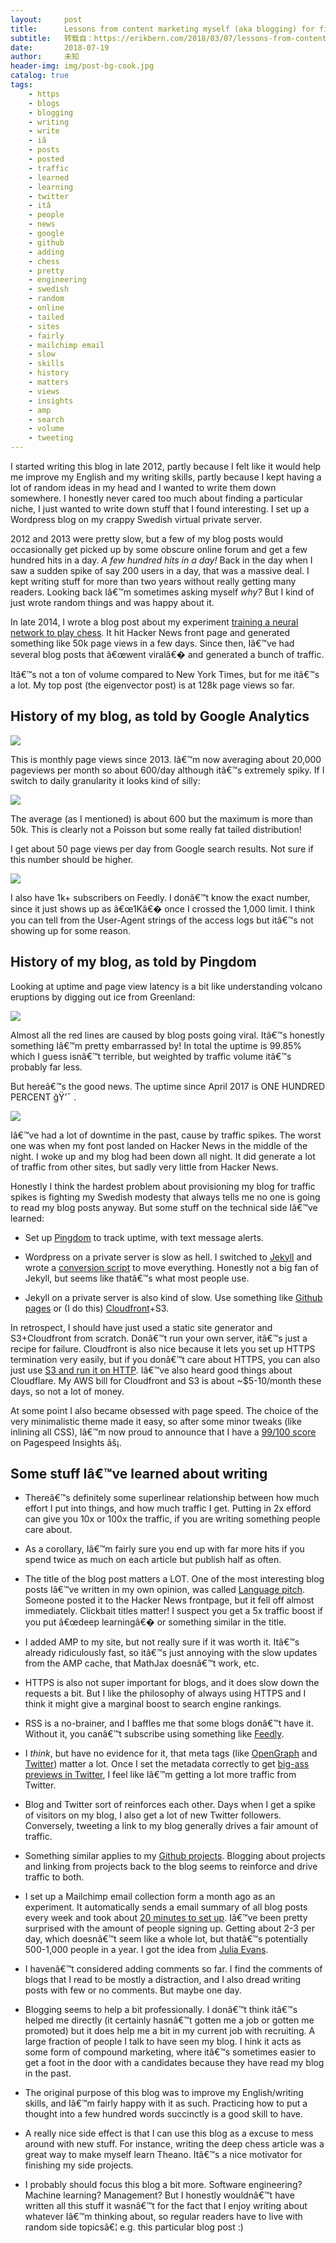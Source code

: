 ```yaml
---
layout:     post
title:      Lessons from content marketing myself (aka blogging) for five years
subtitle:   转载自：https://erikbern.com/2018/03/07/lessons-from-content-marketing-myself-aka-blogging-for-five-years.html
date:       2018-07-19
author:     未知
header-img: img/post-bg-cook.jpg
catalog: true
tags:
    - https
    - blogs
    - blogging
    - writing
    - write
    - iâ
    - posts
    - posted
    - traffic
    - learned
    - learning
    - twitter
    - itâ
    - people
    - news
    - google
    - github
    - adding
    - chess
    - pretty
    - engineering
    - swedish
    - random
    - online
    - tailed
    - sites
    - fairly
    - mailchimp email
    - slow
    - skills
    - history
    - matters
    - views
    - insights
    - amp
    - search
    - volume
    - tweeting
---
```


I started writing this blog in late 2012, partly because I felt like it would help me improve my English and my writing skills, partly because I kept having a lot of random ideas in my head and I wanted to write them down somewhere. I honestly never cared too much about finding a particular niche, I just wanted to write down stuff that I found interesting. I set up a Wordpress blog on my crappy Swedish virtual private server.

2012 and 2013 were pretty slow, but a few of my blog posts would occasionally get picked up by some obscure online forum and get a few hundred hits in a day. *A few hundred hits in a day!* Back in the day when I saw a sudden spike of say 200 users in a day, that was a massive deal. I kept writing stuff for more than two years without really getting many readers. Looking back Iâ€™m sometimes asking myself *why?* But I kind of just wrote random things and was happy about it.

In late 2014, I wrote a blog post about my experiment [training a neural network to play chess](https://erikbern.com/2014/11/29/deep-learning-for-chess.html). It hit Hacker News front page and generated something like 50k page views in a few days. Since then, Iâ€™ve had several blog posts that â€œwent viralâ€� and generated a bunch of traffic.

Itâ€™s not a ton of volume compared to New York Times, but for me itâ€™s a lot. My top post (the eigenvector post) is at 128k page views so far.

## History of my blog, as told by Google Analytics

![](https://erikbern.com/assets/blog-page-views.png)


This is monthly page views since 2013. Iâ€™m now averaging about 20,000 pageviews per month so about 600/day although itâ€™s extremely spiky. If I switch to daily granularity it looks kind of silly:

![](https://erikbern.com/assets/blog-page-views-daily.png)


The average (as I mentioned) is about 600 but the maximum is more than 50k. This is clearly not a Poisson but some really fat tailed distribution!

I get about 50 page views per day from Google search results. Not sure if this number should be higher.

![](https://erikbern.com/assets/google-traffic.png)


I also have 1k+ subscribers on Feedly. I donâ€™t know the exact number, since it just shows up as â€œ1Kâ€� once I crossed the 1,000 limit. I think you can tell from the User-Agent strings of the access logs but itâ€™s not showing up for some reason.

## History of my blog, as told by Pingdom

Looking at uptime and page view latency is a bit like understanding volcano eruptions by digging out ice from Greenland:

![](https://erikbern.com/assets/blog-latency.png)


Almost all the red lines are caused by blog posts going viral. Itâ€™s honestly something Iâ€™m pretty embarrassed by! In total the uptime is 99.85% which I guess isnâ€™t terrible, but weighted by traffic volume itâ€™s probably far less.

But hereâ€™s the good news. The uptime since April 2017 is ONE HUNDRED PERCENT ğŸ’¯ .

![](https://erikbern.com/assets/blog-uptime-100.png)


Iâ€™ve had a lot of downtime in the past, cause by traffic spikes. The worst one was when my font post landed on Hacker News in the middle of the night. I woke up and my blog had been down all night. It did generate a lot of traffic from other sites, but sadly very little from Hacker News.

Honestly I think the hardest problem about provisioning my blog for traffic spikes is fighting my Swedish modesty that always tells me no one is going to read my blog posts anyway. But some stuff on the technical side Iâ€™ve learned:

- Set up [Pingdom](https://pingdom.com/.) to track uptime, with text message alerts.

- Wordpress on a private server is slow as hell. I switched to [Jekyll](https://jekyllrb.com/) and wrote a [conversion script](https://gist.github.com/erikbern/5e81bf7d68e9deab9c55) to move everything. Honestly not a big fan of Jekyll, but seems like thatâ€™s what most people use.

- Jekyll on a private server is also kind of slow. Use something like [Github pages](https://pages.github.com/) or (I do this) [Cloudfront](https://aws.amazon.com/cloudfront)+S3.


In retrospect, I should have just used a static site generator and S3+Cloudfront from scratch. Donâ€™t run your own server, itâ€™s just a recipe for failure. Cloudfront is also nice because it lets you set up HTTPS termination very easily, but if you donâ€™t care about HTTPS, you can also just use [S3 and run it on HTTP](https://docs.aws.amazon.com/AmazonS3/latest/dev/WebsiteHosting.html). Iâ€™ve also heard good things about Cloudflare. My AWS bill for Cloudfront and S3 is about ~$5-10/month these days, so not a lot of money.

At some point I also became obsessed with page speed. The choice of the very minimalistic theme made it easy, so after some minor tweaks (like inlining all CSS), Iâ€™m now proud to announce that I have a [99/100 score](https://developers.google.com/speed/pagespeed/insights?url=erikbern.com) on Pagespeed Insights âš¡.

## Some stuff Iâ€™ve learned about writing

- Thereâ€™s definitely some superlinear relationship between how much effort I put into things, and how much traffic I get. Putting in 2x efford can give you 10x or 100x the traffic, if you are writing something people care about.

- As a corollary, Iâ€™m fairly sure you end up with far more hits if you spend twice as much on each article but publish half as often.

- The title of the blog post matters a LOT. One of the most interesting blog posts Iâ€™ve written in my own opinion, was called [Language pitch](https://erikbern.com/2017/02/01/language-pitch.html). Someone posted it to the Hacker News frontpage, but it fell off almost immediately. Clickbait titles matter! I suspect you get a 5x traffic boost if you put â€œdeep learningâ€� or something similar in the title.

- I added AMP to my site, but not really sure if it was worth it. Itâ€™s already ridiculously fast, so itâ€™s just annoying with the slow updates from the AMP cache, that MathJax doesnâ€™t work, etc.

- HTTPS is also not super important for blogs, and it does slow down the requests a bit. But I like the philosophy of always using HTTPS and I think it might give a marginal boost to search engine rankings.

- RSS is a no-brainer, and I baffles me that some blogs donâ€™t have it. Without it, you canâ€™t subscribe using something like [Feedly](http://feedly.com/).

- I *think*, but have no evidence for it, that meta tags (like [OpenGraph](http://ogp.me/) and [Twitter](https://developer.twitter.com/en/docs/tweets/optimize-with-cards/overview/markup)) matter a lot. Once I set the metadata correctly to get [big-ass previews in Twitter](https://developer.twitter.com/en/docs/tweets/optimize-with-cards/overview/markup), I feel like Iâ€™m getting a lot more traffic from Twitter.

- Blog and Twitter sort of reinforces each other. Days when I get a spike of visitors on my blog, I also get a lot of new Twitter followers. Conversely, tweeting a link to my blog generally drives a fair amount of traffic.

- Something similar applies to my [Github projects](https://github.com/erikbern). Blogging about projects and linking from projects back to the blog seems to reinforce and drive traffic to both.

- I set up a Mailchimp email collection form a month ago as an experiment. It automatically sends a email summary of all blog posts every week and took about [20 minutes to set up](https://kb.mailchimp.com/campaigns/blog-posts-in-campaigns/share-your-blog-posts-with-mailchimp). Iâ€™ve been pretty surprised with the amount of people signing up. Getting about 2-3 per day, which doesnâ€™t seem like a whole lot, but thatâ€™s potentially 500-1,000 people in a year. I got the idea from [Julia Evans](https://jvns.ca/blog/2017/12/28/making-a-weekly-newsletter).

- I havenâ€™t considered adding comments so far. I find the comments of blogs that I read to be mostly a distraction, and I also dread writing posts with few or no comments. But maybe one day.

- Blogging seems to help a bit professionally. I donâ€™t think itâ€™s helped me directly (it certainly hasnâ€™t gotten me a job or gotten me promoted) but it does help me a bit in my current job with recruiting. A large fraction of people I talk to have seen my blog. I hink it acts as some form of compound marketing, where itâ€™s sometimes easier to get a foot in the door with a candidates because they have read my blog in the past.

- The original purpose of this blog was to improve my English/writing skills, and Iâ€™m fairly happy with it as such. Practicing how to put a thought into a few hundred words succinctly is a good skill to have.

- A really nice side effect is that I can use this blog as a excuse to mess around with new stuff. For instance, writing the deep chess article was a great way to make myself learn Theano. Itâ€™s a nice motivator for finishing my side projects.

- I probably should focus this blog a bit more. Software engineering? Machine learning? Management? But I honestly wouldnâ€™t have written all this stuff it wasnâ€™t for the fact that I enjoy writing about whatever Iâ€™m thinking about, so regular readers have to live with random side topicsâ€¦ e.g. this particular blog post :)

